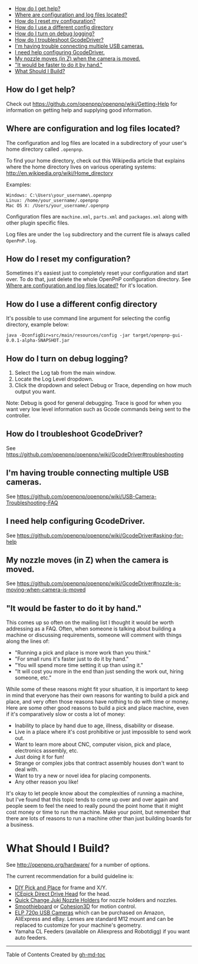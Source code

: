 * [How do I get help?](#how-do-i-get-help)
* [Where are configuration and log files located?](#where-are-configuration-and-log-files-located)
* [How do I reset my configuration?](#how-do-i-reset-my-configuration)
* [How do I use a different config directory](#how-do-i-use-a-different-config-directory)
* [How do I turn on debug logging?](#how-do-i-turn-on-debug-logging)
* [How do I troubleshoot GcodeDriver?](#how-do-i-troubleshoot-gcodedriver)
* [I'm having trouble connecting multiple USB cameras.](#im-having-trouble-connecting-multiple-usb-cameras)
* [I need help configuring GcodeDriver.](#i-need-help-configuring-gcodedriver)
* [My nozzle moves (in Z) when the camera is moved.](#my-nozzle-moves-in-z-when-the-camera-is-moved)
* ["It would be faster to do it by hand."](#it-would-be-faster-to-do-it-by-hand)
* [What Should I Build?](#what-should-i-build)

## How do I get help?

Check out https://github.com/openpnp/openpnp/wiki/Getting-Help for information on getting help and supplying good information.

## Where are configuration and log files located?

The configuration and log files are located in a subdirectory of your user's home directory called `.openpnp`.

To find your home directory, check out this Wikipedia article that explains where the home directory lives on various operating systems: http://en.wikipedia.org/wiki/Home_directory

Examples:

```
Windows: C:\Users\your_username\.openpnp
Linux: /home/your_username/.openpnp
Mac OS X: /Users/your_username/.openpnp
```

Configuration files are `machine.xml`, `parts.xml` and `packages.xml` along with other plugin specific files.

Log files are under the `log` subdirectory and the current file is always called `OpenPnP.log`.

## How do I reset my configuration?

Sometimes it's easiest just to completely reset your configuration and start over. To do that, just delete the whole OpenPnP configuration directory. See [Where are configuration and log files located?](#where-are-configuration-and-log-files-located) for it's location.


## How do I use a different config directory

It's possible to use command line argument for selecting the config directory, example below:

```
java -DconfigDir=src/main/resources/config -jar target/openpnp-gui-0.0.1-alpha-SNAPSHOT.jar
```

## How do I turn on debug logging?

1. Select the Log tab from the main window.
2. Locate the Log Level dropdown.
3. Click the dropdown and select Debug or Trace, depending on how much output you want.

Note: Debug is good for general debugging. Trace is good for when you want very low level information such as Gcode commands being sent to the controller.

## How do I troubleshoot GcodeDriver?

See https://github.com/openpnp/openpnp/wiki/GcodeDriver#troubleshooting

## I'm having trouble connecting multiple USB cameras.

See https://github.com/openpnp/openpnp/wiki/USB-Camera-Troubleshooting-FAQ

## I need help configuring GcodeDriver.

See https://github.com/openpnp/openpnp/wiki/GcodeDriver#asking-for-help

## My nozzle moves (in Z) when the camera is moved.

See https://github.com/openpnp/openpnp/wiki/GcodeDriver#nozzle-is-moving-when-camera-is-moved

## "It would be faster to do it by hand."

This comes up so often on the mailing list I thought it would be worth addressing as a FAQ. Often, when someone is talking about building a machine or discussing requirements, someone will comment with things along the lines of:

* "Running a pick and place is more work than you think."
* "For small runs it's faster just to do it by hand."
* "You will spend more time setting it up than using it."
* "It will cost you more in the end than just sending the work out, hiring someone, etc."

While some of these reasons might fit your situation, it is important to keep in mind that everyone has their own reasons for wanting to build a pick and place, and very often those reasons have nothing to do with time or money. Here are some other good reasons to build a pick and place machine, even if it's comparatively slow or costs a lot of money:

* Inability to place by hand due to age, illness, disability or disease.
* Live in a place where it's cost prohibitive or just impossible to send work out.
* Want to learn more about CNC, computer vision, pick and place, electronics assembly, etc.
* Just doing it for fun!
* Strange or complex jobs that contract assembly houses don't want to deal with.
* Want to try a new or novel idea for placing components.
* Any other reason you like!

It's okay to let people know about the complexities of running a machine, but I've found that this topic tends to come up over and over again and people seem to feel the need to really pound the point home that it might cost money or time to run the machine. Make your point, but remember that there are lots of reasons to run a machine other than just building boards for a business.

# What Should I Build?

See http://openpnp.org/hardware/ for a number of options. 

The current recommendation for a build guideline is:
* [DIY Pick and Place](https://hackaday.io/project/9319-diy-pick-and-place) for frame and X/Y.
* [ICEpick Direct Drive Head](https://github.com/BETZtechnik/ICEpick--Direct-drive-pick-and-place-head/wiki) for the head.
* [Quick Change Juki Nozzle Holders](http://www.betztechnik.ca/store/p32/Quick_change_Juki_nozzle_holders-_NEMA_8_5mm_OD_hollow_shaft-_STOCK.html) for nozzle holders and nozzles.
* [Smoothieboard](http://smoothieware.org/getting-smoothieboard) or [Cohesion3D](http://cohesion3d.com/cohesion3d-remix/) for motion control.
* [ELP 720p USB Cameras](http://www.elpcctv.com/hd-720p-usb-cameras-c-85_87.html) which can be purchased on Amazon, AliExpress and eBay. Lenses are standard M12 mount and can be replaced to customize for your machine's geometry.
* Yamaha CL Feeders (available on Aliexpress and Robotdigg) if you want auto feeders.

---
Table of Contents Created by [gh-md-toc](https://github.com/ekalinin/github-markdown-toc)
